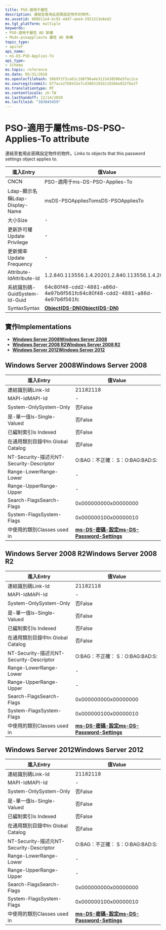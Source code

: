 ```yaml
---
title: PSO-適用于屬性
description: 連結至套用此密碼設定物件的物件。
ms.assetid: 088b11e4-bc91-4d47-aee4-2921313e8ed2
ms.tgt_platform: multiple
keywords:
- PSO-適用于屬性 AD 架構
- Msds-psoappliesto 屬性 AD 架構
topic_type:
- apiref
api_name:
- ms-DS-PSO-Applies-To
api_type:
- Schema
ms.topic: reference
ms.date: 05/31/2018
ms.openlocfilehash: 50b972f3ca61c108f96a4e3115438506e5fec2ce
ms.sourcegitcommit: b77ace27b0432e7cd3863191b11926be032fbe2f
ms.translationtype: MT
ms.contentlocale: zh-TW
ms.lasthandoff: 12/14/2020
ms.locfileid: "103845459"
---
```

# <a name="ms-ds-pso-applies-to-attribute"></a><span data-ttu-id="1769d-105">PSO-適用于屬性</span><span class="sxs-lookup"><span data-stu-id="1769d-105">ms-DS-PSO-Applies-To attribute</span></span>

<span data-ttu-id="1769d-106">連結至套用此密碼設定物件的物件。</span><span class="sxs-lookup"><span data-stu-id="1769d-106">Links to objects that this password settings object applies to.</span></span>



| <span data-ttu-id="1769d-107">進入</span><span class="sxs-lookup"><span data-stu-id="1769d-107">Entry</span></span> | <span data-ttu-id="1769d-108">值</span><span class="sxs-lookup"><span data-stu-id="1769d-108">Value</span></span> |
|-------------------|-----------------------------------------|
| <span data-ttu-id="1769d-109">CN</span><span class="sxs-lookup"><span data-stu-id="1769d-109">CN</span></span>                | <span data-ttu-id="1769d-110">PSO-適用于</span><span class="sxs-lookup"><span data-stu-id="1769d-110">ms-DS-PSO-Applies-To</span></span>                    |
| <span data-ttu-id="1769d-111">Ldap-顯示名稱</span><span class="sxs-lookup"><span data-stu-id="1769d-111">Ldap-Display-Name</span></span> | <span data-ttu-id="1769d-112">msDS-PSOAppliesTo</span><span class="sxs-lookup"><span data-stu-id="1769d-112">msDS-PSOAppliesTo</span></span>                       |
| <span data-ttu-id="1769d-113">大小</span><span class="sxs-lookup"><span data-stu-id="1769d-113">Size</span></span>              | \-                                      |
| <span data-ttu-id="1769d-114">更新許可權</span><span class="sxs-lookup"><span data-stu-id="1769d-114">Update Privilege</span></span>  | \-                                      |
| <span data-ttu-id="1769d-115">更新頻率</span><span class="sxs-lookup"><span data-stu-id="1769d-115">Update Frequency</span></span>  | \-                                      |
| <span data-ttu-id="1769d-116">Attribute-Id</span><span class="sxs-lookup"><span data-stu-id="1769d-116">Attribute-Id</span></span>      | <span data-ttu-id="1769d-117">1.2.840.113556.1.4.2020</span><span class="sxs-lookup"><span data-stu-id="1769d-117">1.2.840.113556.1.4.2020</span></span>                 |
| <span data-ttu-id="1769d-118">系統識別碼-Guid</span><span class="sxs-lookup"><span data-stu-id="1769d-118">System-Id-Guid</span></span>    | <span data-ttu-id="1769d-119">64c80f48-cdd2-4881-a86d-4e97b6f561fc</span><span class="sxs-lookup"><span data-stu-id="1769d-119">64c80f48-cdd2-4881-a86d-4e97b6f561fc</span></span>    |
| <span data-ttu-id="1769d-120">Syntax</span><span class="sxs-lookup"><span data-stu-id="1769d-120">Syntax</span></span>            | [<span data-ttu-id="1769d-121">**Object(DS-DN)**</span><span class="sxs-lookup"><span data-stu-id="1769d-121">**Object(DS-DN)**</span></span>](s-object-ds-dn.md) |



## <a name="implementations"></a><span data-ttu-id="1769d-122">實作</span><span class="sxs-lookup"><span data-stu-id="1769d-122">Implementations</span></span>

-   [<span data-ttu-id="1769d-123">**Windows Server 2008**</span><span class="sxs-lookup"><span data-stu-id="1769d-123">**Windows Server 2008**</span></span>](#windows-server-2008)
-   [<span data-ttu-id="1769d-124">**Windows Server 2008 R2**</span><span class="sxs-lookup"><span data-stu-id="1769d-124">**Windows Server 2008 R2**</span></span>](#windows-server-2008-r2)
-   [<span data-ttu-id="1769d-125">**Windows Server 2012**</span><span class="sxs-lookup"><span data-stu-id="1769d-125">**Windows Server 2012**</span></span>](#windows-server-2012)

## <a name="windows-server-2008"></a><span data-ttu-id="1769d-126">Windows Server 2008</span><span class="sxs-lookup"><span data-stu-id="1769d-126">Windows Server 2008</span></span>



| <span data-ttu-id="1769d-127">進入</span><span class="sxs-lookup"><span data-stu-id="1769d-127">Entry</span></span> | <span data-ttu-id="1769d-128">值</span><span class="sxs-lookup"><span data-stu-id="1769d-128">Value</span></span> |
|------------------------|-----------------------------------------------------------------------|
| <span data-ttu-id="1769d-129">連結識別碼</span><span class="sxs-lookup"><span data-stu-id="1769d-129">Link-Id</span></span>                | <span data-ttu-id="1769d-130">2118</span><span class="sxs-lookup"><span data-stu-id="1769d-130">2118</span></span>                                                                  |
| <span data-ttu-id="1769d-131">MAPI-Id</span><span class="sxs-lookup"><span data-stu-id="1769d-131">MAPI-Id</span></span>                | \-                                                                    |
| <span data-ttu-id="1769d-132">System-Only</span><span class="sxs-lookup"><span data-stu-id="1769d-132">System-Only</span></span>            | <span data-ttu-id="1769d-133">否</span><span class="sxs-lookup"><span data-stu-id="1769d-133">False</span></span>                                                                 |
| <span data-ttu-id="1769d-134">是-單一值</span><span class="sxs-lookup"><span data-stu-id="1769d-134">Is-Single-Valued</span></span>       | <span data-ttu-id="1769d-135">否</span><span class="sxs-lookup"><span data-stu-id="1769d-135">False</span></span>                                                                 |
| <span data-ttu-id="1769d-136">已編制索引</span><span class="sxs-lookup"><span data-stu-id="1769d-136">Is Indexed</span></span>             | <span data-ttu-id="1769d-137">否</span><span class="sxs-lookup"><span data-stu-id="1769d-137">False</span></span>                                                                 |
| <span data-ttu-id="1769d-138">在通用類別目錄中</span><span class="sxs-lookup"><span data-stu-id="1769d-138">In Global Catalog</span></span>      | <span data-ttu-id="1769d-139">否</span><span class="sxs-lookup"><span data-stu-id="1769d-139">False</span></span>                                                                 |
| <span data-ttu-id="1769d-140">NT-Security-描述元</span><span class="sxs-lookup"><span data-stu-id="1769d-140">NT-Security-Descriptor</span></span> | <span data-ttu-id="1769d-141">O:BAG：不正確： S：</span><span class="sxs-lookup"><span data-stu-id="1769d-141">O:BAG:BAD:S:</span></span>                                                          |
| <span data-ttu-id="1769d-142">Range-Lower</span><span class="sxs-lookup"><span data-stu-id="1769d-142">Range-Lower</span></span>            | \-                                                                    |
| <span data-ttu-id="1769d-143">Range-Upper</span><span class="sxs-lookup"><span data-stu-id="1769d-143">Range-Upper</span></span>            | \-                                                                    |
| <span data-ttu-id="1769d-144">Search-Flags</span><span class="sxs-lookup"><span data-stu-id="1769d-144">Search-Flags</span></span>           | <span data-ttu-id="1769d-145">0x00000000</span><span class="sxs-lookup"><span data-stu-id="1769d-145">0x00000000</span></span>                                                            |
| <span data-ttu-id="1769d-146">System-Flags</span><span class="sxs-lookup"><span data-stu-id="1769d-146">System-Flags</span></span>           | <span data-ttu-id="1769d-147">0x00000010</span><span class="sxs-lookup"><span data-stu-id="1769d-147">0x00000010</span></span>                                                            |
| <span data-ttu-id="1769d-148">中使用的類別</span><span class="sxs-lookup"><span data-stu-id="1769d-148">Classes used in</span></span>        | [<span data-ttu-id="1769d-149">**ms-DS-密碼-設定**</span><span class="sxs-lookup"><span data-stu-id="1769d-149">**ms-DS-Password-Settings**</span></span>](c-msds-passwordsettings.md)<br/> |



## <a name="windows-server-2008-r2"></a><span data-ttu-id="1769d-150">Windows Server 2008 R2</span><span class="sxs-lookup"><span data-stu-id="1769d-150">Windows Server 2008 R2</span></span>



| <span data-ttu-id="1769d-151">進入</span><span class="sxs-lookup"><span data-stu-id="1769d-151">Entry</span></span> | <span data-ttu-id="1769d-152">值</span><span class="sxs-lookup"><span data-stu-id="1769d-152">Value</span></span> |
|------------------------|-----------------------------------------------------------------------|
| <span data-ttu-id="1769d-153">連結識別碼</span><span class="sxs-lookup"><span data-stu-id="1769d-153">Link-Id</span></span>                | <span data-ttu-id="1769d-154">2118</span><span class="sxs-lookup"><span data-stu-id="1769d-154">2118</span></span>                                                                  |
| <span data-ttu-id="1769d-155">MAPI-Id</span><span class="sxs-lookup"><span data-stu-id="1769d-155">MAPI-Id</span></span>                | \-                                                                    |
| <span data-ttu-id="1769d-156">System-Only</span><span class="sxs-lookup"><span data-stu-id="1769d-156">System-Only</span></span>            | <span data-ttu-id="1769d-157">否</span><span class="sxs-lookup"><span data-stu-id="1769d-157">False</span></span>                                                                 |
| <span data-ttu-id="1769d-158">是-單一值</span><span class="sxs-lookup"><span data-stu-id="1769d-158">Is-Single-Valued</span></span>       | <span data-ttu-id="1769d-159">否</span><span class="sxs-lookup"><span data-stu-id="1769d-159">False</span></span>                                                                 |
| <span data-ttu-id="1769d-160">已編制索引</span><span class="sxs-lookup"><span data-stu-id="1769d-160">Is Indexed</span></span>             | <span data-ttu-id="1769d-161">否</span><span class="sxs-lookup"><span data-stu-id="1769d-161">False</span></span>                                                                 |
| <span data-ttu-id="1769d-162">在通用類別目錄中</span><span class="sxs-lookup"><span data-stu-id="1769d-162">In Global Catalog</span></span>      | <span data-ttu-id="1769d-163">否</span><span class="sxs-lookup"><span data-stu-id="1769d-163">False</span></span>                                                                 |
| <span data-ttu-id="1769d-164">NT-Security-描述元</span><span class="sxs-lookup"><span data-stu-id="1769d-164">NT-Security-Descriptor</span></span> | <span data-ttu-id="1769d-165">O:BAG：不正確： S：</span><span class="sxs-lookup"><span data-stu-id="1769d-165">O:BAG:BAD:S:</span></span>                                                          |
| <span data-ttu-id="1769d-166">Range-Lower</span><span class="sxs-lookup"><span data-stu-id="1769d-166">Range-Lower</span></span>            | \-                                                                    |
| <span data-ttu-id="1769d-167">Range-Upper</span><span class="sxs-lookup"><span data-stu-id="1769d-167">Range-Upper</span></span>            | \-                                                                    |
| <span data-ttu-id="1769d-168">Search-Flags</span><span class="sxs-lookup"><span data-stu-id="1769d-168">Search-Flags</span></span>           | <span data-ttu-id="1769d-169">0x00000000</span><span class="sxs-lookup"><span data-stu-id="1769d-169">0x00000000</span></span>                                                            |
| <span data-ttu-id="1769d-170">System-Flags</span><span class="sxs-lookup"><span data-stu-id="1769d-170">System-Flags</span></span>           | <span data-ttu-id="1769d-171">0x00000010</span><span class="sxs-lookup"><span data-stu-id="1769d-171">0x00000010</span></span>                                                            |
| <span data-ttu-id="1769d-172">中使用的類別</span><span class="sxs-lookup"><span data-stu-id="1769d-172">Classes used in</span></span>        | [<span data-ttu-id="1769d-173">**ms-DS-密碼-設定**</span><span class="sxs-lookup"><span data-stu-id="1769d-173">**ms-DS-Password-Settings**</span></span>](c-msds-passwordsettings.md)<br/> |



## <a name="windows-server-2012"></a><span data-ttu-id="1769d-174">Windows Server 2012</span><span class="sxs-lookup"><span data-stu-id="1769d-174">Windows Server 2012</span></span>



| <span data-ttu-id="1769d-175">進入</span><span class="sxs-lookup"><span data-stu-id="1769d-175">Entry</span></span> | <span data-ttu-id="1769d-176">值</span><span class="sxs-lookup"><span data-stu-id="1769d-176">Value</span></span> |
|------------------------|-----------------------------------------------------------------------|
| <span data-ttu-id="1769d-177">連結識別碼</span><span class="sxs-lookup"><span data-stu-id="1769d-177">Link-Id</span></span>                | <span data-ttu-id="1769d-178">2118</span><span class="sxs-lookup"><span data-stu-id="1769d-178">2118</span></span>                                                                  |
| <span data-ttu-id="1769d-179">MAPI-Id</span><span class="sxs-lookup"><span data-stu-id="1769d-179">MAPI-Id</span></span>                | \-                                                                    |
| <span data-ttu-id="1769d-180">System-Only</span><span class="sxs-lookup"><span data-stu-id="1769d-180">System-Only</span></span>            | <span data-ttu-id="1769d-181">否</span><span class="sxs-lookup"><span data-stu-id="1769d-181">False</span></span>                                                                 |
| <span data-ttu-id="1769d-182">是-單一值</span><span class="sxs-lookup"><span data-stu-id="1769d-182">Is-Single-Valued</span></span>       | <span data-ttu-id="1769d-183">否</span><span class="sxs-lookup"><span data-stu-id="1769d-183">False</span></span>                                                                 |
| <span data-ttu-id="1769d-184">已編制索引</span><span class="sxs-lookup"><span data-stu-id="1769d-184">Is Indexed</span></span>             | <span data-ttu-id="1769d-185">否</span><span class="sxs-lookup"><span data-stu-id="1769d-185">False</span></span>                                                                 |
| <span data-ttu-id="1769d-186">在通用類別目錄中</span><span class="sxs-lookup"><span data-stu-id="1769d-186">In Global Catalog</span></span>      | <span data-ttu-id="1769d-187">否</span><span class="sxs-lookup"><span data-stu-id="1769d-187">False</span></span>                                                                 |
| <span data-ttu-id="1769d-188">NT-Security-描述元</span><span class="sxs-lookup"><span data-stu-id="1769d-188">NT-Security-Descriptor</span></span> | <span data-ttu-id="1769d-189">O:BAG：不正確： S：</span><span class="sxs-lookup"><span data-stu-id="1769d-189">O:BAG:BAD:S:</span></span>                                                          |
| <span data-ttu-id="1769d-190">Range-Lower</span><span class="sxs-lookup"><span data-stu-id="1769d-190">Range-Lower</span></span>            | \-                                                                    |
| <span data-ttu-id="1769d-191">Range-Upper</span><span class="sxs-lookup"><span data-stu-id="1769d-191">Range-Upper</span></span>            | \-                                                                    |
| <span data-ttu-id="1769d-192">Search-Flags</span><span class="sxs-lookup"><span data-stu-id="1769d-192">Search-Flags</span></span>           | <span data-ttu-id="1769d-193">0x00000000</span><span class="sxs-lookup"><span data-stu-id="1769d-193">0x00000000</span></span>                                                            |
| <span data-ttu-id="1769d-194">System-Flags</span><span class="sxs-lookup"><span data-stu-id="1769d-194">System-Flags</span></span>           | <span data-ttu-id="1769d-195">0x00000010</span><span class="sxs-lookup"><span data-stu-id="1769d-195">0x00000010</span></span>                                                            |
| <span data-ttu-id="1769d-196">中使用的類別</span><span class="sxs-lookup"><span data-stu-id="1769d-196">Classes used in</span></span>        | [<span data-ttu-id="1769d-197">**ms-DS-密碼-設定**</span><span class="sxs-lookup"><span data-stu-id="1769d-197">**ms-DS-Password-Settings**</span></span>](c-msds-passwordsettings.md)<br/> |



 

 





